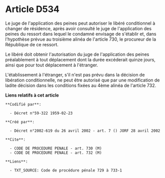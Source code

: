 # Article D534

Le juge de l'application des peines peut autoriser le libéré conditionnel à changer de résidence, après avoir consulté le
juge de l'application des peines du ressort dans lequel le condamné envisage de s'établir et, dans l'hypothèse prévue au
troisième alinéa de l'article 730, le procureur de la République de ce ressort.

Le libéré doit obtenir l'autorisation du juge de l'application des peines préalablement à tout déplacement dont la durée
excéderait quinze jours, ainsi que pour tout déplacement à l'étranger.

L'établissement à l'étranger, s'il n'est pas prévu dans la décision de libération conditionnelle, ne peut être autorisé que
par une modification de ladite décision dans les conditions fixées au 4ème alinéa de l'article 732.

**Liens relatifs à cet article**

	**Codifié par**:

	  - Décret n°59-322 1959-02-23

	**Créé par**:

	  - Décret n°2002-619 du 26 avril 2002 - art. 7 () JORF 28 avril 2002

	**Cite**:

	  - CODE DE PROCEDURE PENALE - art. 730 (M)
	  - CODE DE PROCEDURE PENALE - art. 732 (M)

	**Liens**:

	  - TXT_SOURCE: Code de procédure pénale 729 à 733-1

